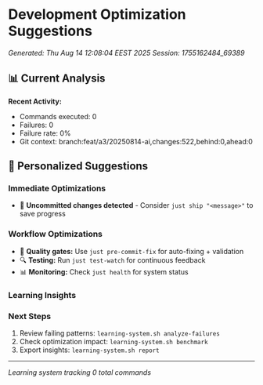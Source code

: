 # Development Optimization Suggestions
*Generated: Thu Aug 14 12:08:04 EEST 2025*
*Session: 1755162484_69389*

## 📊 Current Analysis

**Recent Activity:**
- Commands executed:        0
- Failures:        0
- Failure rate: 0%
- Git context: branch:feat/a3/20250814-ai,changes:522,behind:0,ahead:0

## 🎯 Personalized Suggestions

### Immediate Optimizations
- 💾 **Uncommitted changes detected** - Consider `just ship "<message>"` to save progress

### Workflow Optimizations
- 🧪 **Quality gates:** Use `just pre-commit-fix` for auto-fixing + validation
- 🔍 **Testing:** Run `just test-watch` for continuous feedback
- 📊 **Monitoring:** Check `just health` for system status

### Learning Insights



### Next Steps
1. Review failing patterns: `learning-system.sh analyze-failures`
2. Check optimization impact: `learning-system.sh benchmark`
3. Export insights: `learning-system.sh report`

---
*Learning system tracking        0 total commands*
